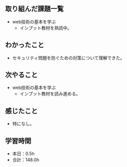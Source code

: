 ## 取り組んだ課題一覧
- web技術の基本を学ぶ
  -  インプット教材を熟読中。
## わかったこと
-  セキュリティ問題を防ぐための対策について理解できた。
## 次やること
- web技術の基本を学ぶ
  -  インプット教材を読み進める。
## 感じたこと
- 特になし。
## 学習時間
- 本日：0.5h
- 合計：148.0h